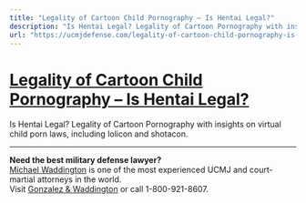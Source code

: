 ```yaml
---
title: "Legality of Cartoon Child Pornography – Is Hentai Legal?"
description: "Is Hentai Legal? Legality of Cartoon Pornography with insights on virtual child porn laws, including lolicon and shotacon."
url: "https://ucmjdefense.com/legality-of-cartoon-child-pornography-is-cartoon-pornography-illegal.html"
---
```


# [Legality of Cartoon Child Pornography – Is Hentai Legal?](https://ucmjdefense.com/legality-of-cartoon-child-pornography-is-cartoon-pornography-illegal.html)

Is Hentai Legal? Legality of Cartoon Pornography with insights on virtual child porn laws, including lolicon and shotacon.

---

**Need the best military defense lawyer?**  
[Michael Waddington](https://ucmjdefense.com/attorneys/michael-stewart-waddington-partner.html) is one of the most experienced UCMJ and court-martial attorneys in the world.  
Visit [Gonzalez & Waddington](https://ucmjdefense.com) or call 1-800-921-8607.
